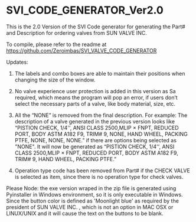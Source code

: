 # SVI_CODE_GENERATOR_Ver2.0

This is the 2.0 Version of the SVI Code generator for generating the Part# and Description for ordering valves from SUN VALVE INC.

To compile, please refer to the readme at https://github.com/Zeroimbas/SVI_VALVE_CODE_GENERATOR


Updates:

1. The labels and combo boxes are able to maintain their positions when changing the size of the window. 
 
2. No valve experience user protection is added in this version as Sa required, which means the program will pop an error, if users don’t select the necessary parts of a valve, like body material, size, etc.
 
3. All the “NONE” is removed from the final description. For example: The description of a valve generated in the previous version looks like “PISTION CHECK, 1/4'', ANSI CLASS 2500,MLIP × FNPT, REDUCED PORT, BODY ASTM A182 F9, TRIM# 9, NONE, HAND WHEEL, PACKING PTFE, NONE, NONE, NONE.” if there are options being selected as "NONE". It will now be generated as “PISTION CHECK, 1/4'', ANSI CLASS 2500,MLIP × FNPT, REDUCED PORT, BODY ASTM A182 F9, TRIM# 9, HAND WHEEL, PACKING PTFE.”
 
4. Operation type code has been removed from Part# if the CHECK VALVE is selected as item, since there is no operation type for check valves.


Please Node: the exe version wraped in the zip file is generated using Pyinstaller in Windows environment, so it is only executable in Windows. Since the button color is defined as 'Moonlight blue' as required by the president of SUN VALVE INC. , which is not an option in MAC OSX or LINUX/UNIX and it will cause the text on the buttons to be blank.
